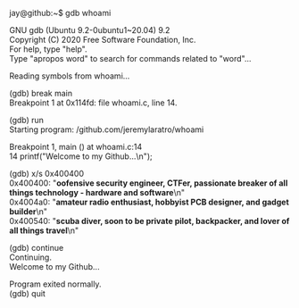 jay@github:~$ gdb whoami

GNU gdb (Ubuntu 9.2-0ubuntu1~20.04) 9.2 \
Copyright (C) 2020 Free Software Foundation, Inc. \
For help, type "help". \
Type "apropos word" to search for commands related to "word"... 

Reading symbols from whoami...

(gdb) break main \
Breakpoint 1 at 0x114fd: file whoami.c, line 14.

(gdb) run \
Starting program: /github.com/jeremylaratro/whoami 

Breakpoint 1, main () at whoami.c:14 \
14	  printf("Welcome to my Github...\n");

(gdb) x/s 0x400400 \
0x400400:       "**oofensive security engineer, CTFer, passionate breaker of all things technology - hardware and software**\n" \
0x4004a0:       "**amateur radio enthusiast, hobbyist PCB designer, and gadget builder**\n" \
0x400540:       "**scuba diver, soon to be private pilot, backpacker, and lover of all things travel**\n"

(gdb) continue \
Continuing. \
Welcome to my Github...

Program exited normally. \
(gdb) quit
